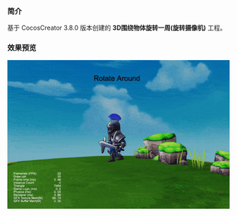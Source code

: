 ### 简介
基于 CocosCreator 3.8.0 版本创建的 **3D围绕物体旋转一周(旋转摄像机)** 工程。

### 效果预览
![image](../../../gif/202201/2022012081.gif)